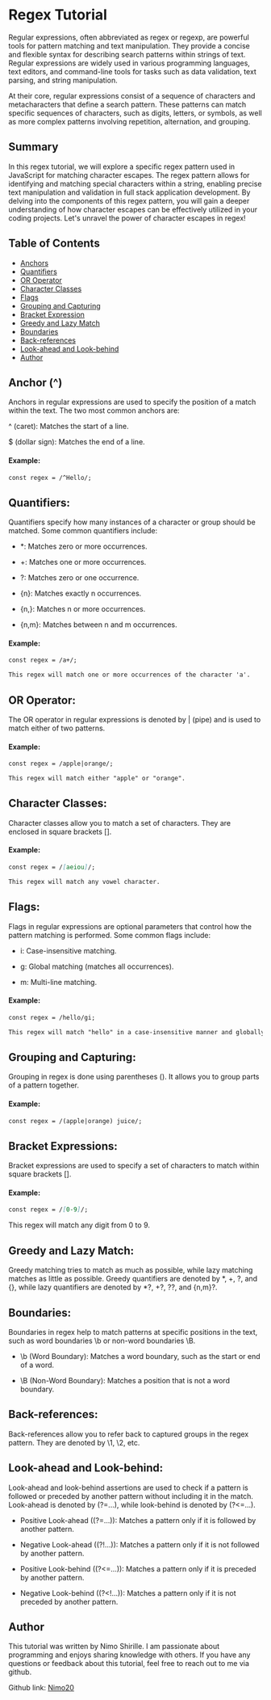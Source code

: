 # Regex Tutorial

Regular expressions, often abbreviated as regex or regexp, are powerful tools for pattern matching and text manipulation. They provide a concise and flexible syntax for describing search patterns within strings of text. Regular expressions are widely used in various programming languages, text editors, and command-line tools for tasks such as data validation, text parsing, and string manipulation.

At their core, regular expressions consist of a sequence of characters and metacharacters that define a search pattern. These patterns can match specific sequences of characters, such as digits, letters, or symbols, as well as more complex patterns involving repetition, alternation, and grouping.

## Summary


In this regex tutorial, we will explore a specific regex pattern used in JavaScript for matching character escapes. The regex pattern allows for identifying and matching special characters within a string, enabling precise text manipulation and validation in full stack application development. By delving into the components of this regex pattern, you will gain a deeper understanding of how character escapes can be effectively utilized in your coding projects. Let's unravel the power of character escapes in regex!

## Table of Contents

- [Anchors](#Anchor)
- [Quantifiers](#Quantifiers)
- [OR Operator](#OR-Operator)
- [Character Classes](#Character-Classes)
- [Flags](#Flags)
- [Grouping and Capturing](#Grouping-and-Capturing)
- [Bracket Expression](#Bracket-Expression)
- [Greedy and Lazy Match](#Greedy-and-Lazy-Match)
- [Boundaries](#Boundaries)
- [Back-references](#Back-references)
- [Look-ahead and Look-behind](#Look-aheadandLook-behind)
- [Author](#Author)
##  Anchor (^)

Anchors in regular expressions are used to specify the position of a match within the text. The two most common anchors are:

^ (caret): Matches the start of a line.

$ (dollar sign): Matches the end of a line.


#### Example:
```md
const regex = /^Hello/;
```

## Quantifiers:

Quantifiers specify how many instances of a character or group should be matched. Some common quantifiers include:



- *: Matches zero or more occurrences.

- +: Matches one or more occurrences.

- ?: Matches zero or one occurrence.

- {n}: Matches exactly n occurrences.

- {n,}: Matches n or more occurrences.

- {n,m}: Matches between n and m occurrences.


#### Example:

```md
const regex = /a+/;

This regex will match one or more occurrences of the character 'a'.
```

## OR Operator:

The OR operator in regular expressions is denoted by | (pipe) and is used to match either of two patterns.

#### Example:

```md
const regex = /apple|orange/;

This regex will match either "apple" or "orange".
```

## Character Classes:

Character classes allow you to match a set of characters. They are enclosed in square brackets [].

#### Example:

```md
const regex = /[aeiou]/;

This regex will match any vowel character.
```

## Flags:

Flags in regular expressions are optional parameters that control how the pattern matching is performed. Some common flags include:



- i: Case-insensitive matching.

- g: Global matching (matches all occurrences).

- m: Multi-line matching.


#### Example:

```md
const regex = /hello/gi;

This regex will match "hello" in a case-insensitive manner and globally.
```

## Grouping and Capturing:

Grouping in regex is done using parentheses (). It allows you to group parts of a pattern together.

#### Example:

```md
const regex = /(apple|orange) juice/;
```

## Bracket Expressions:

Bracket expressions are used to specify a set of characters to match within square brackets [].

#### Example:

```md
const regex = /[0-9]/;
```
This regex will match any digit from 0 to 9.

## Greedy and Lazy Match:

Greedy matching tries to match as much as possible, while lazy matching matches as little as possible. Greedy quantifiers are denoted by *, +, ?, and {}, while lazy quantifiers are denoted by *?, +?, ??, and {n,m}?.


## Boundaries:

Boundaries in regex help to match patterns at specific positions in the text, such as word boundaries \b or non-word boundaries \B.

- \b (Word Boundary): Matches a word boundary, such as the start or end of a word.

- \B (Non-Word Boundary): Matches a position that is not a word boundary.


## Back-references:

Back-references allow you to refer back to captured groups in the regex pattern. They are denoted by \1, \2, etc.


## Look-ahead and Look-behind:

Look-ahead and look-behind assertions are used to check if a pattern is followed or preceded by another pattern without including it in the match. Look-ahead is denoted by (?=...), while look-behind is denoted by (?<=...).

- Positive Look-ahead ((?=...)): Matches a pattern only if it is followed by another pattern.

- Negative Look-ahead ((?!...)): Matches a pattern only if it is not followed by another pattern.

- Positive Look-behind ((?<=...)): Matches a pattern only if it is preceded by another pattern.

- Negative Look-behind ((?<!...)): Matches a pattern only if it is not preceded by another pattern.


## Author

This tutorial was written by Nimo Shirille. I am passionate about programming and enjoys sharing knowledge with others. If you have any questions or feedback about this tutorial, feel free to reach out to me via github.

Github link: [Nimo20](https://github.com/Nimo20)